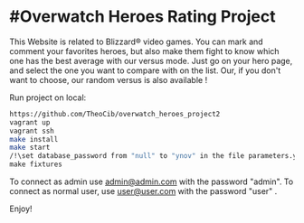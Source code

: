 #Overwatch Heroes Rating Project
========================
This Website is related to Blizzard® video games. You can mark and comment your favorites heroes, but also make them fight to know which one has the best average with our versus mode. Just go on your hero page, and select the one you want to compare with on the list. Our, if you don't want to choose, our random versus is also available !

Run project on local:

```bash
https://github.com/TheoCib/overwatch_heroes_project2
vagrant up
vagrant ssh
make install
make start
/!\set database_password from "null" to "ynov" in the file parameters.yml  /!\
make fixtures 
```

To connect as admin use admin@admin.com with the password "admin".
To connect as normal user, use user@user.com with the password "user" .

Enjoy!